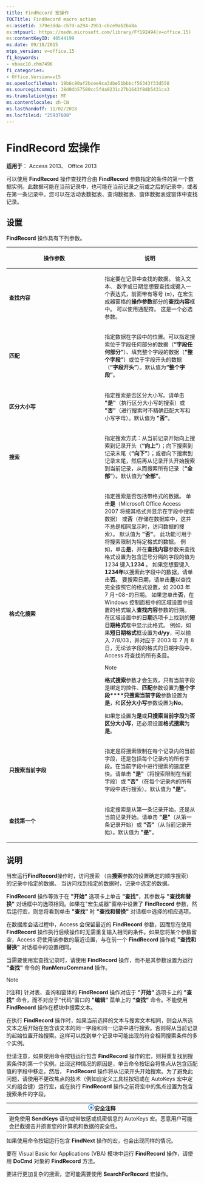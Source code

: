```yaml
---
title: FindRecord 宏操作
TOCTitle: FindRecord macro action
ms:assetid: 379e3dda-cb7d-a294-29b1-c6ce9a62ba8a
ms:mtpsurl: https://msdn.microsoft.com/library/Ff192494(v=office.15)
ms:contentKeyID: 48544199
ms.date: 09/18/2015
mtps_version: v=office.15
f1_keywords:
- vbaac10.chm7496
f1_categories:
- Office.Version=v15
ms.openlocfilehash: 19b6c80af2bcee9ca3dbe51bbbcf56343f33d550
ms.sourcegitcommit: 38d0db57580cc5f4a0231c27b1643f8db5431ca3
ms.translationtype: MT
ms.contentlocale: zh-CN
ms.lasthandoff: 11/02/2018
ms.locfileid: "25937608"
---
```

# <a name="findrecord-macro-action"></a>FindRecord 宏操作

**适用于**： Access 2013、 Office 2013

可以使用 **FindRecord** 操作查找符合由 **FindRecord** 参数指定的条件的第一个数据实例。此数据可能在当前记录中，也可能在当前记录之前或之后的记录中，或者在第一条记录中。您可以在活动表数据表、查询数据表、窗体数据表或窗体中查找记录。

## <a name="setting"></a>设置

**FindRecord** 操作具有下列参数。

<table>
<colgroup>
<col style="width: 50%" />
<col style="width: 50%" />
</colgroup>
<thead>
<tr class="header">
<th><p>操作参数</p></th>
<th><p>说明</p></th>
</tr>
</thead>
<tbody>
<tr class="odd">
<td><p><strong>查找内容</strong></p></td>
<td><p>指定要在记录中查找的数据。 输入文本、 数字或日期您想要查找或键入一个表达式，前面带有等号 (<strong>=</strong>)，在宏生成器窗格的<strong>操作参数</strong>部分的<strong>查找内容</strong>框中。 可以使用通配符。 这是一个必选参数。</p></td>
</tr>
<tr class="even">
<td><p><strong>匹配</strong></p></td>
<td><p>指定数据在字段中的位置。可以指定搜索位于字段任何部分的数据（<strong>“字段任何部分”</strong>）、填充整个字段的数据（<strong>“整个字段”</strong>）或位于字段开头的数据（<strong>“字段开头”</strong>）。默认值为<strong>“整个字段”</strong>。</p></td>
</tr>
<tr class="odd">
<td><p><strong>区分大小写</strong></p></td>
<td><p>指定搜索是否区分大小写。请单击 <strong>"是"</strong>（执行区分大小写的搜索）或 <strong>"否"</strong>（进行搜索时不精确匹配大写和小写字母）。默认值为 <strong>"否"</strong>。  </p></td>
</tr>
<tr class="even">
<td><p><strong>搜索</strong></p></td>
<td><p>指定搜索方式：从当前记录开始向上搜索到记录开头（<strong>“向上”</strong>）；向下搜索到记录末尾（<strong>“向下”</strong>）；或者向下搜索到记录末尾，然后再从记录开头开始搜索到当前记录，从而搜索所有记录（<strong>“全部”</strong>）。默认值为<strong>“全部”</strong>。</p></td>
</tr>
<tr class="odd">
<td><p><strong>格式化搜索</strong></p></td>
<td><p>指定搜索是否包括带格式的数据。 单击<strong>是</strong>（Microsoft Office Access 2007 将按其格式并显示在字段中搜索数据） 或<strong>否</strong>（存储在数据库中，这并不总是相同显示时，访问数据的搜索）。 默认值为 <strong>"否"</strong>。 此功能可用于将搜索限制为特定格式的数据。 例如，单击<strong>是</strong>，并在<strong>查找内容</strong>参数来查找格式设置为包含逗号分隔的字段的值为 1234 键入<strong>1234</strong> 。 如果您想要键入<strong>1234年</strong>以搜索此字段中的数据，请单击<strong>否</strong>。 要搜索日期，请单击<strong>是</strong>以查找完全按照它的格式设置，如 2003 年 7 月-08-的日期。 如果您单击<strong>否</strong>，在 Windows 控制面板中的区域设置中设置的格式输入<strong>查找内容</strong>参数的日期。 在区域设置中的<strong>日期</strong>选项卡上找到的<strong>短日期格式</strong>框中显示此格式。 例如，如果<strong>短日期格式</strong>框设置为<strong>d/yy</strong>，可以输入 7/8/03，并对应于 2003 年 7 月 8 日，无论该字段的格式的日期字段中，Access 将查找的所有条目。</p>

> [!NOTE]
> **格式搜索**参数才会生效，只有当前字段是绑定的控件、**匹配**参数设置为**整个字段****只搜索当前字段**参数设置为**是**，和**区分大小写**参数设置为**No**。


<p>如果您设置为<strong>是</strong>或<strong>只搜索当前字段</strong>为<strong>否</strong><strong>区分大小写</strong>，还必须设置<strong>格式搜索</strong>为<strong>是</strong>。</p></td>
</tr>
<tr class="even">
<td><p><strong>只搜索当前字段</strong></p></td>
<td><p>指定是将搜索限制在每个记录内的当前字段，还是包括每个记录内的所有字段。在当前字段中进行搜索的速度更快。请单击 <strong>"是"</strong>（将搜索限制在当前字段）或 <strong>"否"</strong>（在每个记录内的所有字段中进行搜索）。默认值为 <strong>"是"</strong>。  </p></td>
</tr>
<tr class="odd">
<td><p><strong>查找第一个</strong></p></td>
<td><p>指定搜索是从第一条记录开始，还是从当前记录开始。请单击 <strong>"是"</strong>（从第一条记录开始）或 <strong>"否"</strong>（从当前记录开始）。默认值为 <strong>"是"</strong>。  </p></td>
</tr>
</tbody>
</table>


## <a name="remarks"></a>说明

当宏运行**FindRecord**操作时，访问搜索 （由**搜索**参数的设置确定的顺序搜索） 的记录中指定的数据。 当访问找到指定的数据时，记录中选定的数据。

**FindRecord** 操作等效于在 **"开始"** 选项卡上单击 **"查找"**，其参数与 **"查找和替换"** 对话框中的选项相同。如果在"宏生成器"窗格中设置了 **FindRecord** 参数，然后运行宏，则您将看到单击 **"查找"** 时 **"查找和替换"** 对话框中选择的相应选项。

在数据库会话过程中，Access 会保留最近的 **FindRecord** 参数，因而您在使用 **FindRecord** 操作执行后续操作时无需重复输入相同的条件。如果您将某个参数留空，Access 将使用该参数的最近设置，与在前一个 **FindRecord** 操作或 **"查找和替换"** 对话框中的设置相同。

当需要使用宏查找记录时，请使用 **FindRecord** 操作，而不是其参数设置为运行 **"查找"** 命令的 **RunMenuCommand** 操作。

> [!NOTE]
> [!注释] 针对表、查询和窗体的 **FindRecord** 操作对应于 **"开始"** 选项卡上的 **"查找"** 命令，而不对应于"代码"窗口的 **"编辑"** 菜单上的 **"查找"** 命令。不能使用 **FindRecord** 操作在模块中搜索文本。

在执行 **FindRecord** 操作时，如果当前选择的文本与搜索文本相同，则会从所选文本之后开始在包含该文本的同一字段和同一记录中进行搜索。否则将从当前记录的起始位置开始搜索。这样可以找到单个记录中可能出现的符合相同搜索条件的多个实例。

但请注意，如果使用命令按钮运行包含 **FindRecord** 操作的宏，则将重复找到搜索条件的第一个实例。出现这种情况的原因是，单击命令按钮会将焦点从包含匹配值的字段中移走。然后， **FindRecord** 操作将从记录开头开始搜索。为了避免此问题，请使用不更改焦点的技术（例如自定义工具栏按钮或在 AutoKeys 宏中定义的组合键）运行宏，或在执行 **FindRecord** 操作之前将宏中的焦点设置为包含搜索条件的字段。

<table>
<thead>
<tr class="header">
<th><img src="media/access-alert-security.gif" title="安全说明" alt="Security note" /><strong>安全注释</strong></th>
</tr>
</thead>
<tbody>
<tr class="odd">
<td>
      避免使用 <strong>SendKeys</strong> 语句或带敏感或机密信息的 AutoKeys 宏。恶意用户可能会拦截键击并损害您的计算机和数据的安全性。
</td>
</tr>
</tbody>
</table>

如果使用命令按钮运行包含 **FindNext** 操作的宏，也会出现同样的情况。

要在 Visual Basic for Applications (VBA) 模块中运行 **FindRecord** 操作，请使用 **DoCmd** 对象的 **FindRecord** 方法。

要进行更加复杂的搜索，您可能需要使用 **SearchForRecord** 宏操作。

